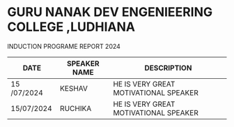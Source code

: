 # GURU NANAK DEV ENGENIEERING COLLEGE ,LUDHIANA
INDUCTION PROGRAME REPORT 2024

| DATE | SPEAKER NAME | DESCRIPTION|
| ----------- | ----------- |-----------|
| 15 /07/2024 | KESHAV | HE IS VERY GREAT MOTIVATIONAL SPEAKER|
| 15/07/2024 |RUCHIKA |HE IS VERY GREAT MOTIVATIONAL SPEAKER|

